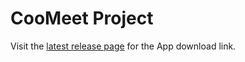 # CooMeet Project

Visit the [latest release page](https://github.com/Fernando-A-Rocha/coomeet/releases/latest) for the App download link.

